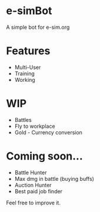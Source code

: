 # e-simBot
A simple bot for e-sim.org

# Features
- Multi-User
- Training
- Working

# WIP
- Battles
- Fly to workplace
- Gold - Currency conversion

# Coming soon...
- Battle Hunter
- Max dmg in battle (buying buffs)
- Auction Hunter
- Best paid job finder

Feel free to improve it.
